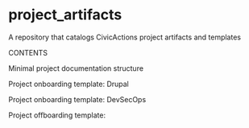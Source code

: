 # project_artifacts
A repository that catalogs CivicActions project artifacts and templates

CONTENTS

Minimal project documentation structure

Project onboarding template: Drupal

Project onboarding template: DevSecOps

Project offboarding template: 

